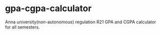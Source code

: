 # gpa-cgpa-calculator
Anna university(non-autonomous) regulation R21 GPA and CGPA calculator for all semesters.
